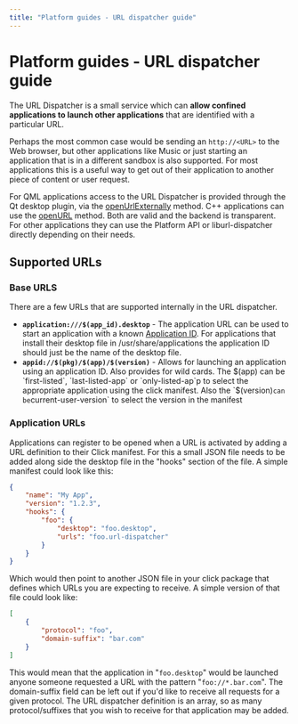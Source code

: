 ```yaml
---
title: "Platform guides - URL dispatcher guide"
---
```


# Platform guides - URL dispatcher guide

The URL Dispatcher is a small service which can **allow confined applications
to launch other applications** that are identified with a particular URL.

Perhaps the most common case would be sending an `http://<URL>` to the Web
browser, but other applications like Music or just starting an application
that is in a different sandbox is also supported. For most applications this
is a useful way to get out of their application to another piece of content or
user request.

For QML applications access to the URL Dispatcher is provided through the Qt
desktop plugin, via the [openUrlExternally](https://developer.ubuntu.com/api/apps/qml/sdk-15.04/QtQml.Qt/#openUrlExternally-method) method. C++ applications can use the [openURL](http://qt-project.org/doc/qt-5.0/qtgui/qdesktopservices.html#openUrl) method. Both are valid and the backend is transparent. For other applications they can use the Platform API or liburl-dispatcher directly depending on their needs.

## Supported URLs

### Base URLS

There are a few URLs that are supported internally in the URL dispatcher.

 * **`application:///$(app_id).desktop`** - The application URL can be used to start an application with a known [Application ID](https://wiki.ubuntu.com/AppStore/Interfaces/ApplicationId). For applications that install their desktop file in /usr/share/applications the application ID should just be the name of the desktop file.
 * **`appid://$(pkg)/$(app)/$(version)`** - Allows for launching an application using an application ID. Also provides for wild cards. The $(app) can be `first-listed`, `last-listed-app` or `only-listed-ap`p to select the appropriate application using the click manifest. Also the `$(version)` can be `current-user-version` to select the version in the manifest

### Application URLs

Applications can register to be opened when a URL is activated by adding a URL
definition to their Click manifest. For this a small JSON file needs to be
added along side the desktop file in the "hooks" section of the file. A simple
manifest could look like this:

``` json
{
    "name": "My App",
    "version": "1.2.3",
    "hooks": {
        "foo": {
            "desktop": "foo.desktop",
            "urls": "foo.url-dispatcher"
        }
    }
}
```

Which would then point to another JSON file in your click package that defines
which URLs you are expecting to receive. A simple version of that file could
look like:

``` json
[
    {
        "protocol": "foo",
        "domain-suffix": "bar.com"
    }
]
```

This would mean that the application in "`foo.desktop`" would be launched anyone
someone requested a URL with the pattern "`foo://*.bar.com`". The domain-suffix
field can be left out if you'd like to receive all requests for a given
protocol. The URL dispatcher definition is an array, so as many
protocol/suffixes that you wish to receive for that application may be added.
